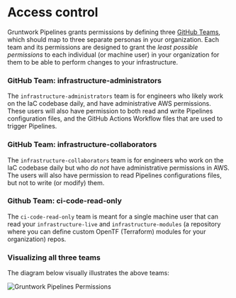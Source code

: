 # Access control

Gruntwork Pipelines grants permissions by defining three [GitHub Teams](https://docs.github.com/en/organizations/organizing-members-into-teams/about-teams), which should map to three separate personas in your organization. Each team and its permissions are designed to grant the _least possible permissions_ to each individual (or machine user) in your organization for them to be able to perform changes to your infrastructure.

### GitHub Team: infrastructure-administrators

The `infrastructure-administrators` team is for engineers who likely work on the IaC codebase daily, and  have administrative AWS permissions. These users will also have permission to both read and write Pipelines configuration files, and the GitHub Actions Workflow files that are used to trigger Pipelines.

### GitHub Team: infrastructure-collaborators

The `infrastructure-collaborators` team is for engineers who work on the IaC codebase daily but who _do not_ have administrative permissions in AWS. The users will also have permission to read Pipelines configurations files, but not to write (or modify) them.

### Github Team: ci-code-read-only

 The `ci-code-read-only` team is meant for a single machine user that can read your `infrastructure-live` and `infrastructure-modules` (a repository where you can define custom OpenTF (Terraform) modules for your organization) repos.

### Visualizing all three teams

The diagram below visually illustrates the above teams:

![Gruntwork Pipelines Permissions](/img/pipelines/how-it-works/pipelines_security.png)




<!-- ##DOCS-SOURCER-START
{
  "sourcePlugin": "local-copier",
  "hash": "b588926ad47255963485c7ff65cdac98"
}
##DOCS-SOURCER-END -->
